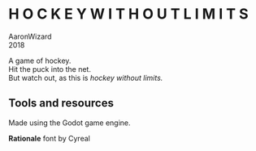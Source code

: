# H O C K E Y W I T H O U T L I M I T S

AaronWizard  
2018

A game of hockey.  
Hit the puck into the net.  
But watch out, as this is *hockey without limits.*

## Tools and resources

Made using the Godot game engine.

**Rationale** font by Cyreal